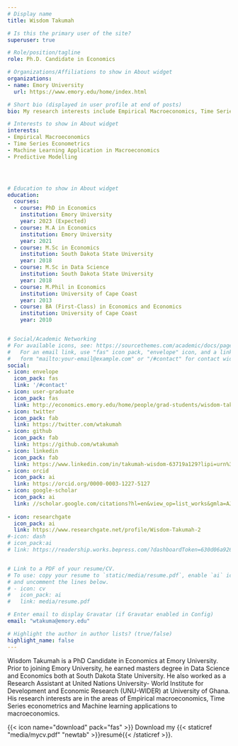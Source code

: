 ```yaml
---
# Display name
title: Wisdom Takumah

# Is this the primary user of the site?
superuser: true

# Role/position/tagline
role: Ph.D. Candidate in Economics

# Organizations/Affiliations to show in About widget
organizations:
- name: Emory University
  url: https://www.emory.edu/home/index.html

# Short bio (displayed in user profile at end of posts)
bio: My research interests include Empirical Macroeconomics, Time Series Econometrics, Machine Learning application in Macroeconomics.

# Interests to show in About widget
interests:
- Empirical Macroeconomics
- Time Series Econometrics
- Machine Learning Application in Macroeconomics
- Predictive Modelling




# Education to show in About widget
education:
  courses:
  - course: PhD in Economics
    institution: Emory University
    year: 2023 (Expected)
  - course: M.A in Economics
    institution: Emory University
    year: 2021 
  - course: M.Sc in Economics
    institution: South Dakota State University
    year: 2018
  - course: M.Sc in Data Science
    institution: South Dakota State University
    year: 2018
  - course: M.Phil in Economics
    institution: University of Cape Coast
    year: 2013
  - course: BA (First-Class) in Economics and Economics
    institution: University of Cape Coast
    year: 2010


# Social/Academic Networking
# For available icons, see: https://sourcethemes.com/academic/docs/page-builder/#icons
#   For an email link, use "fas" icon pack, "envelope" icon, and a link in the
#   form "mailto:your-email@example.com" or "/#contact" for contact widget.
social:
- icon: envelope
  icon_pack: fas
  link: '/#contact'
- icon: user-graduate
  icon_pack: fas
  link: http://economics.emory.edu/home/people/grad-students/wisdom-takumah.html 
- icon: twitter
  icon_pack: fab
  link: https://twitter.com/wtakumah
- icon: github
  icon_pack: fab
  link: https://github.com/wtakumah
- icon: linkedin
  icon_pack: fab
  link: https://www.linkedin.com/in/takumah-wisdom-63719a129?lipi=urn%3Ali%3Apage%3Ad_flagship3_profile_view_base_contact_details%3B%2F%2Bvq0rKDT9qKYb9oEt0k7w%3D%3D
- icon: orcid
  icon_pack: ai
  link: https://orcid.org/0000-0003-1227-5127
- icon: google-scholar
  icon_pack: ai
  link: //scholar.google.com/citations?hl=en&view_op=list_works&gmla=AJsN-F6Qe1DAsgt6w0Vczaf7wlHA7Gzhq3W3OWZeWL6qSCepO2XXyZkKgXgLeTsRt1AnXGzdslqsNAN5F7lO5EpTAXMdK5LbAQ&user=2H8Ue30AAAAJ
  
- icon: researchgate
  icon_pack: ai
  link: https://www.researchgate.net/profile/Wisdom-Takumah-2
#-icon: dash
# icon_pack:ai
# link: https://readership.works.bepress.com/?dashboardToken=630d06a926eddb354207e018LeRQj47cmBynHOyWW92tafCMyJFOrTle9kHtPbsT


# Link to a PDF of your resume/CV.
# To use: copy your resume to `static/media/resume.pdf`, enable `ai` icons in `params.toml`, 
# and uncomment the lines below.
# - icon: cv
#   icon_pack: ai
#   link: media/resume.pdf

# Enter email to display Gravatar (if Gravatar enabled in Config)
email: "wtakuma@emory.edu"

# Highlight the author in author lists? (true/false)
highlight_name: false
---
```


Wisdom Takumah is a PhD Candidate in Economics at Emory University. Prior to joining
Emory University, he earned  masters degree in Data Science and Economics both at South Dakota State University. He also worked as a
Research Assistant at United Nations University- World Institute for Development and Economic Research (UNU-WIDER) at University of Ghana. His research interests are in the areas of Empirical macroeconomics, Time Series econometrics and Machine learning applications to macroeconomics.


{{< icon name="download" pack="fas" >}} Download my {{< staticref "media/mycv.pdf" "newtab" >}}resumé{{< /staticref >}}.
